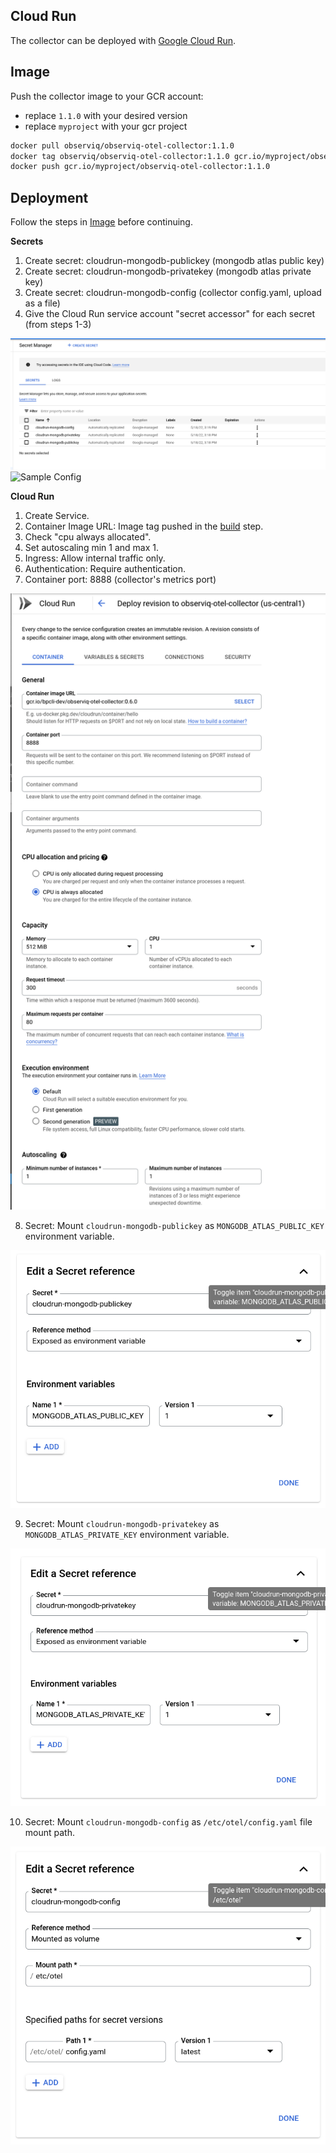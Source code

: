 ## Cloud Run

The collector can be deployed with [Google Cloud Run](https://cloud.google.com/run).

## Image

Push the collector image to your GCR account:
- replace `1.1.0` with your desired version
- replace `myproject` with your gcr project

```bash
docker pull observiq/observiq-otel-collector:1.1.0
docker tag observiq/observiq-otel-collector:1.1.0 gcr.io/myproject/observiq-otel-collector:1.1.0
docker push gcr.io/myproject/observiq-otel-collector:1.1.0
```

## Deployment

Follow the steps in [Image](./README.md#image) before continuing.

**Secrets**

1. Create secret: cloudrun-mongodb-publickey (mongodb atlas public key)
2. Create secret: cloudrun-mongodb-privatekey (mongodb atlas private key)
3. Create secret: cloudrun-mongodb-config  (collector config.yaml, upload as a file)
4. Give the Cloud Run service account "secret accessor" for each secret (from steps 1-3)

![Secrets](assets/secrets.png)
![Sample Config](assets/config.example.yaml)

**Cloud Run**

1. Create Service.
2. Container Image URL: Image tag pushed in the [build](README.md#build) step.
3. Check "cpu always allocated".
4. Set autoscaling min 1 and max 1.
5. Ingress: Allow internal traffic only.
6. Authentication: Require authentication.
7. Container port: 8888 (collector's metrics port)

![General Config](assets/general_config.png)

8. Secret: Mount `cloudrun-mongodb-publickey` as `MONGODB_ATLAS_PUBLIC_KEY` environment variable.

![Public Key Mount](assets/public_key_mount.png)

9. Secret: Mount `cloudrun-mongodb-privatekey` as `MONGODB_ATLAS_PRIVATE_KEY` environment variable.

![Private Key Mount](assets/private_key_mount.png)

10. Secret: Mount `cloudrun-mongodb-config` as `/etc/otel/config.yaml` file mount path.

![Config Mount](assets/config_mount.png)

